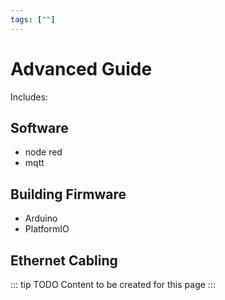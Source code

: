 ```yaml
---
tags: [""]
---
```

# Advanced Guide
 Includes:

## Software
 - node red
 - mqtt

## Building Firmware
 - Arduino
 - PlatformIO

## Ethernet Cabling

::: tip TODO
Content to be created for this page
:::
